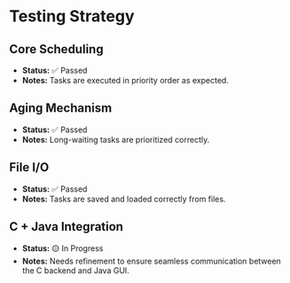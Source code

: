 # Testing Strategy

## Core Scheduling
- **Status:** ✅ Passed
- **Notes:** Tasks are executed in priority order as expected.

## Aging Mechanism
- **Status:** ✅ Passed
- **Notes:** Long-waiting tasks are prioritized correctly.

## File I/O
- **Status:** ✅ Passed
- **Notes:** Tasks are saved and loaded correctly from files.

## C + Java Integration
- **Status:** 🟡 In Progress
- **Notes:** Needs refinement to ensure seamless communication between the C backend and Java GUI. 